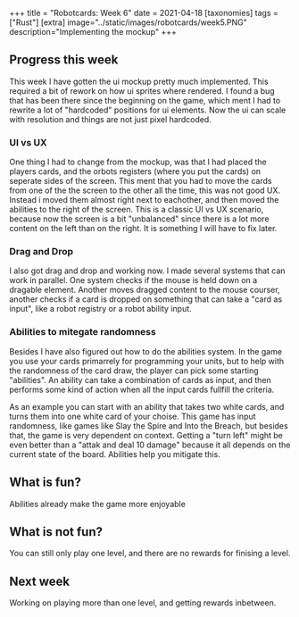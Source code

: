 +++
title = "Robotcards: Week 6"
date = 2021-04-18
[taxonomies]
tags = ["Rust"]
[extra]
image="../static/images/robotcards/week5.PNG"
description="Implementing the mockup"
+++

## Progress this week

This week I have gotten the ui mockup pretty much implemented. This required a bit of rework on how ui sprites where rendered. I found a bug that has been there since the beginning on the game, which ment I had to rewrite a lot of "hardcoded" positions for ui elements. Now the ui can scale with resolution and things are not just pixel hardcoded.

### UI vs UX

One thing I had to change from the mockup, was that I had placed the players cards, and the orbots registers (where you put the cards) on seperate sides of the screen. This ment that you had to move the cards from one of the the screen to the other all the time, this was not good UX. Instead i moved them almost right next to eachother, and then moved the abilities to the right of the screen. This is a classic UI vs UX scenario, because now the screen is a bit "unbalanced" since there is a lot more content on the left than on the right. It is something I will have to fix later.

### Drag and Drop

I also got drag and drop and working now. I made several systems that can work in parallel. One system checks if the mouse is held down on a dragable element. Another moves dragged content to the mouse courser, another checks if a card is dropped on something that can take a "card as input", like a robot registry or a robot ability input.

### Abilities to mitegate randomness

Besides I have also figured out how to do the abilities system.
In the game you use your cards primarrely for programming your units, but to help with the randomness of the card draw, the player can pick some starting "abilities". An ability can take a combination of cards as input, and then performs some kind of action when all the input cards fullfill the criteria.

As an example you can start with an ability that takes two white cards, and turns them into one white card of your choise. This game has input randomness, like games like Slay the Spire and Into the Breach, but besides that, the game is very dependent on context. Getting a "turn left" might be even better than a "attak and deal 10 damage" because it all depends on the current state of the board. Abilities help you mitigate this.

## What is fun?

Abilities already make the game more enjoyable

## What is not fun?

You can still only play one level, and there are no rewards for finising a level.

## Next week

Working on playing more than one level, and getting rewards inbetween.
